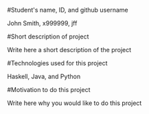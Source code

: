 #Student's name, ID, and github username

John Smith, x999999, jff

#Short description of project

Write here a short description of the project

#Technologies used for this project

Haskell, Java, and Python

#Motivation to do this project

Write here why you would like to do this project
